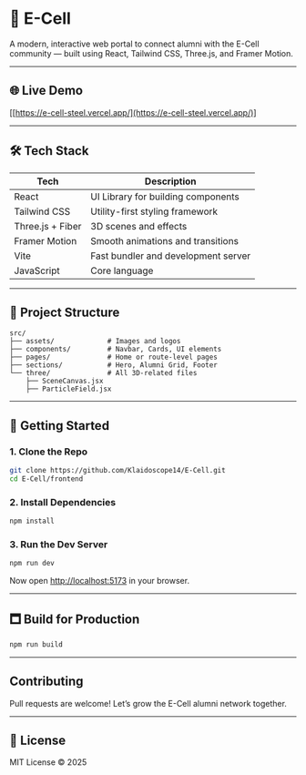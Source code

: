 # 🚀 E-Cell

A modern, interactive web portal to connect alumni with the E-Cell community — built using React, Tailwind CSS, Three.js, and Framer Motion.

---

## 🌐 Live Demo

\[[https://e-cell-steel.vercel.app/](https://e-cell-steel.vercel.app/)]

---

## 🛠 Tech Stack

| Tech             | Description                         |
| ---------------- | ----------------------------------- |
| React            | UI Library for building components  |
| Tailwind CSS     | Utility-first styling framework     |
| Three.js + Fiber | 3D scenes and effects               |
| Framer Motion    | Smooth animations and transitions   |
| Vite             | Fast bundler and development server |
| JavaScript       | Core language                       |

---

## 📁 Project Structure

```
src/
├── assets/             # Images and logos
├── components/         # Navbar, Cards, UI elements
├── pages/              # Home or route-level pages
├── sections/           # Hero, Alumni Grid, Footer
└── three/              # All 3D-related files
    ├── SceneCanvas.jsx
    ├── ParticleField.jsx
```

---

## 🚀 Getting Started

### 1. Clone the Repo

```bash
git clone https://github.com/Klaidoscope14/E-Cell.git
cd E-Cell/frontend
```

### 2. Install Dependencies

```bash
npm install
```

### 3. Run the Dev Server

```bash
npm run dev
```

Now open [http://localhost:5173](http://localhost:5173) in your browser.

---

## 🗖 Build for Production

```bash
npm run build
```

---

## Contributing

Pull requests are welcome! Let’s grow the E-Cell alumni network together.

---

## 📄 License

MIT License © 2025
